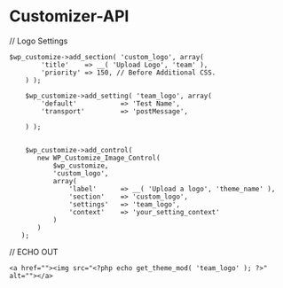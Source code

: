 # Customizer-API

// Logo Settings

	$wp_customize->add_section( 'custom_logo', array(
			'title'    => __( 'Upload Logo', 'team' ),
			'priority' => 150, // Before Additional CSS.
		) );

		$wp_customize->add_setting( 'team_logo', array(
			'default'           => 'Test Name',
			'transport'         => 'postMessage',
			
		) );


		$wp_customize->add_control(
	       new WP_Customize_Image_Control(
	           $wp_customize,
	           'custom_logo',
	           array(
	               'label'      => __( 'Upload a logo', 'theme_name' ),
	               'section'    => 'custom_logo',
	               'settings'   => 'team_logo',
	               'context'    => 'your_setting_context' 
	           )
	       )
	   );


// ECHO OUT 

  <?php if( get_theme_mod( 'team_logo' ) != "" ): ?>
    <a href=""><img src="<?php echo get_theme_mod( 'team_logo' ); ?>" alt=""></a>
  <?php endif ?>
